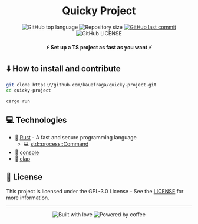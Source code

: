 <h1 align="center">Quicky Project</h1>

<p align="center">
  <img
    alt="GitHub top language"
    src="https://img.shields.io/github/languages/top/kauefraga/quicky-project.svg"
  />
  <img
    alt="Repository size"
    src="https://img.shields.io/github/repo-size/kauefraga/quicky-project.svg"
  />
  <a href="https://github.com/kauefraga/quicky-project/commits/main">
    <img
      alt="GitHub last commit"
      src="https://img.shields.io/github/last-commit/kauefraga/quicky-project.svg"
    />
  </a>
  <img
    alt="GitHub LICENSE"
    src="https://img.shields.io/github/license/kauefraga/quicky-project.svg"
  />
</p>

<h4 align="center">⚡ Set up a TS project as fast as you want ⚡</h4>

## ⬇️ How to install and contribute

```bash
git clone https://github.com/kauefraga/quicky-project.git
cd quicky-project

cargo run
```

## 💻 Technologies

- 🦀 [Rust](https://rust-lang.org) - A fast and secure programming language
  - 💻 [std::process::Command](https://doc.rust-lang.org/std/process/struct.Command.html)
- 🎨 [console](https://crates.io/crates/console)
- 🤖 [clap](https://crates.io/crates/clap)

## 📝 License

This project is licensed under the GPL-3.0 License - See the [LICENSE](https://github.com/kauefraga/quicky-project/blob/main/LICENSE) for more information.

---

<div align="center">
  <img alt="Built with love" src="https://forthebadge.com/images/badges/built-with-love.svg">
  <img alt="Powered by coffee" src="https://forthebadge.com/images/badges/powered-by-coffee.svg">
</div>
